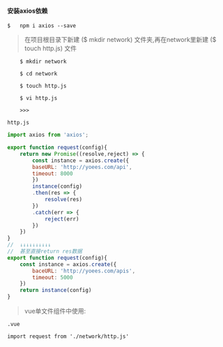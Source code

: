 #### 安装axios依赖

```shell
$	npm i axios --save
```
> 在项目根目录下新建 ($ mkdir network) 文件夹,再在network里新建 ($ touch http.js) 文件

```shell
	$ mkdir network

	$ cd network

	$ touch http.js

	$ vi http.js

	>>>
```

`http.js`

```js
import axios from 'axios';

export function request(config){
	return new Promise((resolve,reject) => {
		const instance = axios.create({
		baseURL: 'http://yoees.com/api',
		timeout: 8000
		})
		instance(config)
		.then(res => {
			resolve(res)
		})
		.catch(err => {
			reject(err)
		})
	})
}
//	↓↓↓↓↓↓↓↓↓↓
//	甚至直接return res数据
export function request(config){
	const instance = axios.create({
		baceURL: 'http://yoees.com/apis',
		timeout: 5000
	})
	return instance(config)
}
```

> vue单文件组件中使用:

`.vue`

```vue
import request from './network/http.js'

```

